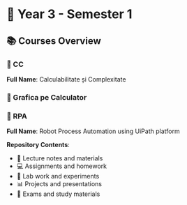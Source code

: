 # 📖 Year 3 - Semester 1

## 📚 Courses Overview

### 📂 CC 
**Full Name**: Calculabilitate și Complexitate

### 📂 Grafica pe Calculator

### 📂 RPA
**Full Name**: Robot Process Automation using UiPath platform

**Repository Contents**:
- 📄 Lecture notes and materials
- 💻 Assignments and homework
- 🔬 Lab work and experiments
- 📊 Projects and presentations
- 📝 Exams and study materials

